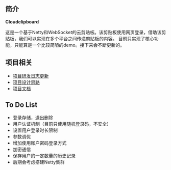 ## 简介

**Cloudclipboard**

这是一个基于Netty和WebSocket的云剪贴板。该剪贴板使用网页登录，借助该剪贴板，我们可以实现在多个平台之间传递剪贴板的内容。
目前只实现了核心功能，只能算是一个比较简陋的demo。接下来会不断更新的。

## 项目相关
- [项目研发日志更新](https://github.com/luxinfeng/cloudclipboard/doc/Project-Log-cn.md)
- [项目设计思路](https://github.com/luxinfeng/cloudclipboard/doc/design_cn.md)
- [项目文档](https://github.com/luxinfeng/Cloudclipboard/wiki/_new)

## To Do List
- 登录存储，退出删除
- 用户认证机制（目前只使用随机登录码，不安全）
- 设置用户登录时长限制
- 参数调优
- 增加使用账户密码登录方式
- 加密通信
- 保存用户的一定数量的历史记录
- 后期会考虑搭建Netty集群



